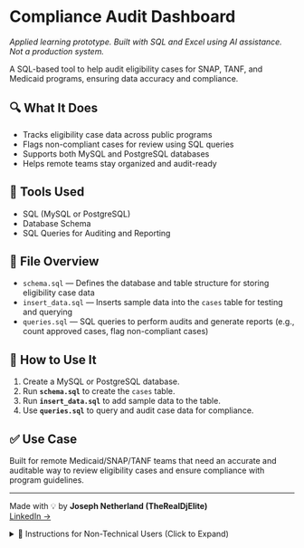 # Compliance Audit Dashboard

_Applied learning prototype. Built with SQL and Excel using AI assistance. Not a production system._

A SQL-based tool to help audit eligibility cases for SNAP, TANF, and Medicaid programs, ensuring data accuracy and compliance.

## 🔍 What It Does
- Tracks eligibility case data across public programs
- Flags non-compliant cases for review using SQL queries
- Supports both MySQL and PostgreSQL databases
- Helps remote teams stay organized and audit-ready

## 🧰 Tools Used
- SQL (MySQL or PostgreSQL)
- Database Schema
- SQL Queries for Auditing and Reporting

## 📁 File Overview
- `schema.sql` — Defines the database and table structure for storing eligibility case data
- `insert_data.sql` — Inserts sample data into the `cases` table for testing and querying
- `queries.sql` — SQL queries to perform audits and generate reports (e.g., count approved cases, flag non-compliant cases)

## 🧪 How to Use It
1. Create a MySQL or PostgreSQL database.
2. Run **`schema.sql`** to create the `cases` table.
3. Run **`insert_data.sql`** to add sample data to the table.
4. Use **`queries.sql`** to query and audit case data for compliance.

## ✅ Use Case
Built for remote Medicaid/SNAP/TANF teams that need an accurate and auditable way to review eligibility cases and ensure compliance with program guidelines.

---

Made with 💡 by **Joseph Netherland (TheRealDjElite)**  
[LinkedIn →](https://linkedin.com/in/JoeNetherland)

<details>
<summary>📘 Instructions for Non-Technical Users (Click to Expand)</summary>

### 💡 How to Use This Tool (No Tech Skills Needed)

This tool helps you audit eligibility case data for SNAP, TANF, or Medicaid by running pre-made SQL queries. You don't need to be technical to use it.

---

### ✅ What You’ll Need:
1. A MySQL or PostgreSQL database installed on your computer (download at: https://www.mysql.com/downloads/ or https://www.postgresql.org/download/)
2. SQL software or client (e.g., MySQL Workbench or pgAdmin) to run the SQL queries
3. Your case data ready to be imported into the database

---

### 🧭 Step-by-Step Instructions

#### 1. Download the Tool
- Go to:  
  [https://github.com/TheRealDjElite/ComplianceAuditDashboard](https://github.com/TheRealDjElite/ComplianceAuditDashboard)
- Click the green **Code** button → **Download ZIP**
- Unzip the folder

#### 2. Set Up Your Database
- Open your SQL client (e.g., MySQL Workbench or pgAdmin)  
- Create a new database (e.g., `compliance_audit`)

#### 3. Import the Database Schema
- Run **`schema.sql`** to set up the tables needed for storing case data.
  - In your SQL client, open **`schema.sql`** and run it.

#### 4. Add Sample Data
- Run **`insert_data.sql`** to insert sample case data into the database.
  - In your SQL client, open **`insert_data.sql`** and run it.

#### 5. Run Queries for Auditing
- Use **`queries.sql`** to run audit queries.
  - Open **`queries.sql`** in your SQL client and run the queries to audit the case data.
  - Review the results to see flagged non-compliant cases.

---

### 👩‍💼 Example Use
You’re reviewing Medicaid cases for compliance. After setting up the database and importing your data, you run the audit queries to flag any cases with missing or invalid

